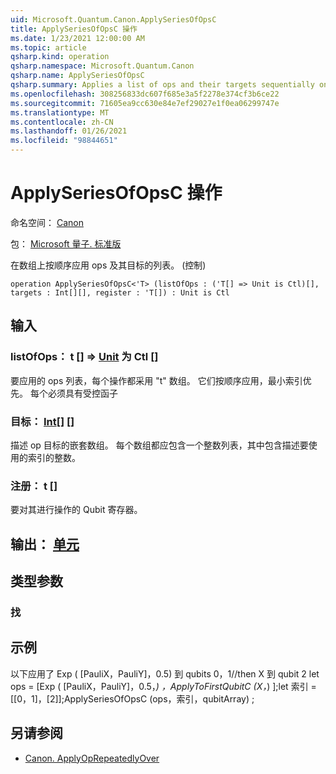 ```yaml
---
uid: Microsoft.Quantum.Canon.ApplySeriesOfOpsC
title: ApplySeriesOfOpsC 操作
ms.date: 1/23/2021 12:00:00 AM
ms.topic: article
qsharp.kind: operation
qsharp.namespace: Microsoft.Quantum.Canon
qsharp.name: ApplySeriesOfOpsC
qsharp.summary: Applies a list of ops and their targets sequentially on an array. (Controlled)
ms.openlocfilehash: 308256833dc607f685e3a5f2278e374cf3b6ce22
ms.sourcegitcommit: 71605ea9cc630e84e7ef29027e1f0ea06299747e
ms.translationtype: MT
ms.contentlocale: zh-CN
ms.lasthandoff: 01/26/2021
ms.locfileid: "98844651"
---
```

# <a name="applyseriesofopsc-operation"></a>ApplySeriesOfOpsC 操作

命名空间： [Canon](xref:Microsoft.Quantum.Canon)

包： [Microsoft 量子. 标准版](https://nuget.org/packages/Microsoft.Quantum.Standard)


在数组上按顺序应用 ops 及其目标的列表。  (控制) 

```qsharp
operation ApplySeriesOfOpsC<'T> (listOfOps : ('T[] => Unit is Ctl)[], targets : Int[][], register : 'T[]) : Unit is Ctl
```


## <a name="input"></a>输入

### <a name="listofops--t--unit--is-ctl"></a>listOfOps： t [] => [Unit](xref:microsoft.quantum.lang-ref.unit)  为 Ctl []

要应用的 ops 列表，每个操作都采用 "t" 数组。 它们按顺序应用，最小索引优先。
每个必须具有受控函子


### <a name="targets--int"></a>目标： [Int](xref:microsoft.quantum.lang-ref.int)[] []

描述 op 目标的嵌套数组。 每个数组都应包含一个整数列表，其中包含描述要使用的索引的整数。


### <a name="register--t"></a>注册： t []

要对其进行操作的 Qubit 寄存器。



## <a name="output--unit"></a>输出： [单元](xref:microsoft.quantum.lang-ref.unit)



## <a name="type-parameters"></a>类型参数

### <a name="t"></a>找



## <a name="example"></a>示例

以下应用了 Exp ( [PauliX，PauliY]，0.5) 到 qubits 0，1//then X 到 qubit 2 let ops = [Exp ( [PauliX，PauliY]，0.5，_) ，ApplyToFirstQubitC (X，_) ];let 索引 = [[0，1]，[2]];ApplySeriesOfOpsC (ops，索引，qubitArray) ;

## <a name="see-also"></a>另请参阅

- [Canon. ApplyOpRepeatedlyOver](xref:Microsoft.Quantum.Canon.ApplyOpRepeatedlyOver)